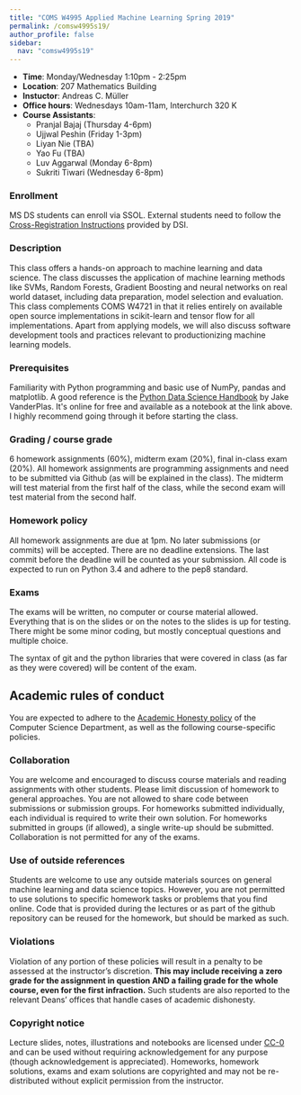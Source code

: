 ```yaml
---
title: "COMS W4995 Applied Machine Learning Spring 2019"
permalink: /comsw4995s19/
author_profile: false
sidebar:
  nav: "comsw4995s19"
---
```


- **Time**: Monday/Wednesday 1:10pm - 2:25pm 
- **Location**: 207 Mathematics Building
- **Instuctor**: Andreas C. Müller
- **Office hours**: Wednesdays 10am-11am, Interchurch 320 K
- **Course Assistants**:
    - Pranjal Bajaj (Thursday 4-6pm)
    - Ujjwal Peshin (Friday 1-3pm)
    - Liyan Nie (TBA)
    - Yao Fu (TBA)
    - Luv Aggarwal (Monday 6-8pm)
    - Sukriti Tiwari (Wednesday 6-8pm)

### Enrollment
MS DS students can enroll via SSOL. External students need to follow the <a href="http://datascience.columbia.edu/course-inventory">
Cross-Registration Instructions</a> provided by DSI.

### Description
This class offers a hands-on approach to machine learning and data science. The
class discusses the application of machine learning methods like SVMs, Random
Forests, Gradient Boosting and neural networks on real world dataset, including
data preparation, model selection and evaluation. This class complements COMS
W4721 in that it relies entirely on available open source implementations in
scikit-learn and tensor flow for all implementations. Apart from applying
models, we will also discuss software development tools and practices relevant
to productionizing machine learning models.

### Prerequisites
Familiarity with Python programming and basic use of NumPy, pandas and matplotlib.
A good reference is the [Python Data Science Handbook](https://github.com/jakevdp/PythonDataScienceHandbook)
by Jake VanderPlas. It's online for free and available as a notebook at the link above.
I highly recommend going through it before starting the class.

### Grading / course grade
6 homework assignments (60%), midterm exam (20%), final in-class exam (20%).
All homework assignments are programming assignments and need to be submitted
via Github (as will be explained in the class). The midterm will test material
from the first half of the class, while the second exam will test material from
the second half.

### Homework policy
All homework assignments are due at 1pm. No later submissions (or commits) will
be accepted. There are no deadline extensions. The last commit before the
deadline will be counted as your submission. 
All code is expected to run on Python 3.4 and adhere to the pep8 standard.

### Exams
The exams will be written, no computer or course material allowed.
Everything that is on the slides or on the notes to the slides is up for
testing.  There might be some minor coding, but mostly conceptual questions and
multiple choice.

The syntax of git and the python libraries that were covered in class (as far
as they were covered) will be content of the exam.


## Academic rules of conduct
You are expected to adhere to the [Academic Honesty policy](http://www.cs.columbia.edu/education/honesty/) of the Computer Science Department, as well as the following course-specific policies.

### Collaboration
You are welcome and encouraged to discuss course materials and reading assignments with other students.
Please limit discussion of homework to general approaches. You are not allowed to share
code between submissions or submission groups.
For homeworks submitted individually, each individual is required to write their own solution.
For homeworks submitted in groups (if allowed), a single write-up should be submitted.
Collaboration is not permitted for any of the exams.

### Use of outside references
Students are welcome to use any outside materials sources on general machine
learning and data science topics.  However, you are not permitted to use
solutions to specific homework tasks or problems that you find online.
Code that is provided during the lectures or as part of the github repository
can be reused for the homework, but should be marked as such.

### Violations
Violation of any portion of these policies will result in a penalty to be
assessed at the instructor’s discretion. **This may include receiving a zero
grade for the assignment in question AND a failing grade for the whole course,
even for the first infraction.** Such students are also reported to the
relevant Deans’ offices that handle cases of academic dishonesty.

### Copyright notice
Lecture slides, notes, illustrations and notebooks are licensed under
[CC-0](https://creativecommons.org/share-your-work/public-domain/cc0/) and can
be used without requiring acknowledgement for any purpose (though
acknowledgement is appreciated).  Homeworks, homework solutions, exams and exam
solutions are copyrighted and may not be re-distributed without explicit
permission from the instructor.
